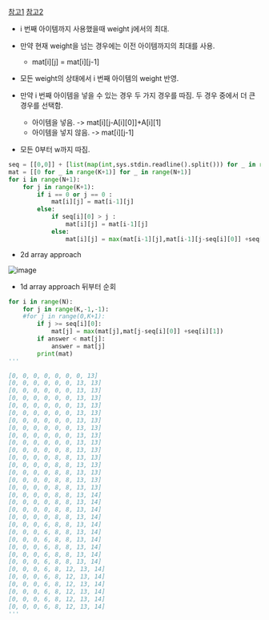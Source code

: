 [참고1](https://www.geeksforgeeks.org/0-1-knapsack-problem-dp-10/)
[참고2](https://sites.radford.edu/~nokie/classes/360/dp-knapsack.html)

- i 번째 아이템까지 사용했을때 weight j에서의 최대.
- 만약 현재 weight을 넘는 경우에는 이전 아이템까지의 최대를 사용. 
  - mat[i][j] = mat[i][j-1]

- 모든 weight의 상태에서 i 번째 아이템의 weight 반영.


- 만약 i 번째 아이템을 넣을 수 있는 경우 두 가지 경우를 따짐. 두 경우 중에서 더 큰 경우를 선택함.
  - 아이템을 넣음. -> mat[i][j-A[i][0]]+A[i][1]
  - 아이템을 넣지 않음. -> mat[i][j-1]
  
- 모든 0부터 w까지 따짐.





```python
seq = [[0,0]] + [list(map(int,sys.stdin.readline().split())) for _ in range(N)]
mat = [[0 for _ in range(K+1)] for _ in range(N+1)]
for i in range(N+1):
    for j in range(K+1):
        if i == 0 or j == 0 :
            mat[i][j] = mat[i-1][j]
        else:
            if seq[i][0] > j :
                mat[i][j] = mat[i-1][j]
            else:
                mat[i][j] = max(mat[i-1][j],mat[i-1][j-seq[i][0]] +seq[i][1])
```

- 2d array approach

![image](https://user-images.githubusercontent.com/49121293/171551751-636561c4-b79d-4dfb-9bfa-446ad359c587.png)



- 1d array approach
뒤부터 순회

```python
for i in range(N):
    for j in range(K,-1,-1):
    #for j in range(0,K+1):            
        if j >= seq[i][0]:
            mat[j] = max(mat[j],mat[j-seq[i][0]] +seq[i][1])
        if answer < mat[j]:
            answer = mat[j]
        print(mat)
'''

[0, 0, 0, 0, 0, 0, 0, 13]
[0, 0, 0, 0, 0, 0, 13, 13]
[0, 0, 0, 0, 0, 0, 13, 13]
[0, 0, 0, 0, 0, 0, 13, 13]
[0, 0, 0, 0, 0, 0, 13, 13]
[0, 0, 0, 0, 0, 0, 13, 13]
[0, 0, 0, 0, 0, 0, 13, 13]
[0, 0, 0, 0, 0, 0, 13, 13]
[0, 0, 0, 0, 0, 0, 13, 13]
[0, 0, 0, 0, 0, 0, 13, 13]
[0, 0, 0, 0, 0, 8, 13, 13]
[0, 0, 0, 0, 8, 8, 13, 13]
[0, 0, 0, 0, 8, 8, 13, 13]
[0, 0, 0, 0, 8, 8, 13, 13]
[0, 0, 0, 0, 8, 8, 13, 13]
[0, 0, 0, 0, 8, 8, 13, 13]
[0, 0, 0, 0, 8, 8, 13, 14]
[0, 0, 0, 0, 8, 8, 13, 14]
[0, 0, 0, 0, 8, 8, 13, 14]
[0, 0, 0, 0, 8, 8, 13, 14]
[0, 0, 0, 6, 8, 8, 13, 14]
[0, 0, 0, 6, 8, 8, 13, 14]
[0, 0, 0, 6, 8, 8, 13, 14]
[0, 0, 0, 6, 8, 8, 13, 14]
[0, 0, 0, 6, 8, 8, 13, 14]
[0, 0, 0, 6, 8, 8, 13, 14]
[0, 0, 0, 6, 8, 12, 13, 14]
[0, 0, 0, 6, 8, 12, 13, 14]
[0, 0, 0, 6, 8, 12, 13, 14]
[0, 0, 0, 6, 8, 12, 13, 14]
[0, 0, 0, 6, 8, 12, 13, 14]
[0, 0, 0, 6, 8, 12, 13, 14]
'''
```
